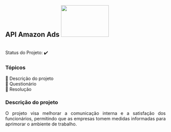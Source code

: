 ## API Amazon Ads <img src="https://github.com/brunacpg/API_amazon_ads/assets/103262900/216a762b-7795-4d10-bd77-e75c6779ce0c" width="150" height="100">

<br> Status do Projeto: :heavy_check_mark: 

### Tópicos 

:small_blue_diamond: Descrição do projeto
<br>:small_blue_diamond: Questionário
<br>:small_blue_diamond: Resolução

### Descrição do projeto 

<p align="justify">
O projeto visa melhorar a comunicação interna e a satisfação dos funcionários, permitindo que as empresas tomem medidas informadas para aprimorar o ambiente de trabalho.

 
